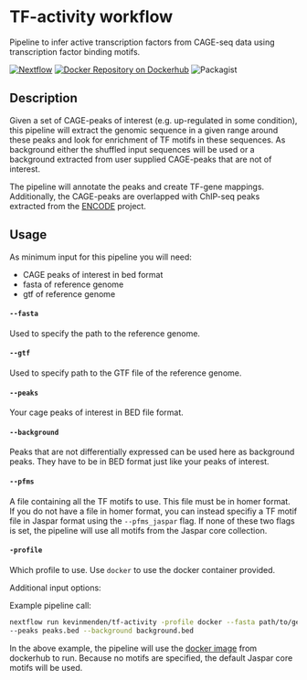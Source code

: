 # TF-activity workflow
Pipeline to infer active transcription factors from CAGE-seq data using transcription factor binding motifs.

[![Nextflow](https://img.shields.io/badge/nextflow-%E2%89%A50.24.0-brightgreen.svg)](https://www.nextflow.io/)
[![Docker Repository on Dockerhub](https://img.shields.io/badge/docker-available-green.svg "Docker Repository on Dockerhub")](https://hub.docker.com/r/kevinmenden/tf-activity/)
![Packagist](https://img.shields.io/packagist/l/doctrine/orm.svg)


## Description
Given a set of CAGE-peaks of interest (e.g. up-regulated in some condition), this pipeline will extract the genomic sequence
in a given range around these peaks and look for enrichment of TF motifs in these sequences. As background either the
shuffled input sequences will be used or a background extracted from user supplied CAGE-peaks that are not of interest.

The pipeline will annotate the peaks and create TF-gene mappings. Additionally, the CAGE-peaks are overlapped
with ChIP-seq peaks extracted from the [ENCODE](https://www.encodeproject.org/) project.

## Usage
As minimum input for this pipeline you will need:
* CAGE peaks of interest in bed format
* fasta of reference genome
* gtf of reference genome

#### `--fasta`
Used to specify the path to the reference genome.

#### `--gtf`
Used to specify path to the GTF file of the reference genome.

#### `--peaks`
Your cage peaks of interest in BED file format.

#### `--background`
Peaks that are not differentially expressed can be used here as background peaks. They have to be in BED format
just like your peaks of interest.

#### `--pfms`
A file containing all the TF motifs to use. This file must be in homer format. If you do not have a file in homer format,
you can instead specifiy a TF motif file in Jaspar format using the `--pfms_jaspar` flag. If none of these two flags
is set, the pipeline will use all motifs from the Jaspar core collection.

#### `-profile`
Which profile to use. Use `docker` to use the docker container provided.




Additional input options:


Example pipeline call:
```bash
nextflow run kevinmenden/tf-activity -profile docker --fasta path/to/genome.fa --gtf path/to/gtf/genome.gtf \
--peaks peaks.bed --background background.bed
```

In the above example, the pipeline will use the [docker image](https://hub.docker.com/r/kevinmenden/tf-activity/) from
dockerhub to run. Because no motifs are specified, the default Jaspar core motifs will be used.
